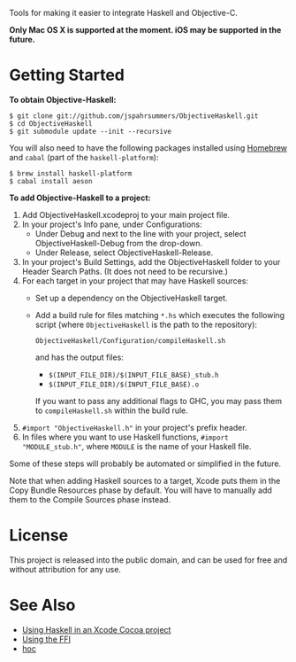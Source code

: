 Tools for making it easier to integrate Haskell and Objective-C.

**Only Mac OS X is supported at the moment. iOS may be supported in the future.**

# Getting Started

**To obtain Objective-Haskell:**

    $ git clone git://github.com/jspahrsummers/ObjectiveHaskell.git
    $ cd ObjectiveHaskell
    $ git submodule update --init --recursive

You will also need to have the following packages installed using [Homebrew](https://github.com/mxcl/homebrew/) and `cabal` (part of the `haskell-platform`):

    $ brew install haskell-platform
    $ cabal install aeson

**To add Objective-Haskell to a project:**

 1. Add ObjectiveHaskell.xcodeproj to your main project file.
 2. In your project's Info pane, under Configurations:
    - Under Debug and next to the line with your project, select ObjectiveHaskell-Debug from the drop-down.
    - Under Release, select ObjectiveHaskell-Release.
 3. In your project's Build Settings, add the ObjectiveHaskell folder to your Header Search Paths. (It does not need to be recursive.)
 4. For each target in your project that may have Haskell sources:
    - Set up a dependency on the ObjectiveHaskell target.
    - Add a build rule for files matching `*.hs` which executes the following
      script (where `ObjectiveHaskell` is the path to the repository):
      
      `ObjectiveHaskell/Configuration/compileHaskell.sh`
      
      and has the output files:

        * `$(INPUT_FILE_DIR)/$(INPUT_FILE_BASE)_stub.h`
        * `$(INPUT_FILE_DIR)/$(INPUT_FILE_BASE).o`
     
      If you want to pass any additional flags to GHC, you may pass them to `compileHaskell.sh` within the build rule.
 5. `#import "ObjectiveHaskell.h"` in your project's prefix header.
 6. In files where you want to use Haskell functions, `#import "MODULE_stub.h"`, where `MODULE` is the name of your Haskell file.

Some of these steps will probably be automated or simplified in the future.

Note that when adding Haskell sources to a target, Xcode puts them in the Copy Bundle Resources phase by default. You will have to manually add them to the Compile Sources phase instead.

# License

This project is released into the public domain, and can be used for free and without attribution for any use.

# See Also

 * [Using Haskell in an Xcode Cocoa project](http://www.haskell.org/haskellwiki/Using_Haskell_in_an_Xcode_Cocoa_project)
 * [Using the FFI](http://www.haskell.org/haskellwiki/GHC/Using_the_FFI)
 * [hoc](http://code.google.com/p/hoc/)
